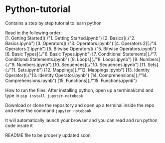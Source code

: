 # Python-tutorial
Contains a step by step tutorial to learn python


Read in the following order:  
[1. Getting Started](./"1. Getting Started.ipynb")
[2. Basics](./"2. Basics.ipynb")
[3. Operators](./"3. Operators.ipynb")
[4. Operators 2](./"4. Operators 2.ipynb")
[5. Bitwise Operators](./"5. Bitwise Operators.ipynb")
[6. Basic Types](./"6. Basic Types.ipynb")
[7. Conditional Statements](./"7. Conditional Statements.ipynb")
[8. Loops](./"8. Loops.ipynb")
[9. Numbers](./"9. Numbers.ipynb")
[10. Sequences](./"10. Sequences.ipynb")
[11. Sets](./"11. Sets.ipynb")
[12. Mappings](./"12. Mappings.ipynb")
[13. Identity Operator](./"13. Identity Operator.ipynb")
[14. Comprehensions](./"14. Comprehensions.ipynb")
[15. Functions](./"15. Functions.ipynb")



How to run the files.
After installing python, open up a terminal/cmd and type in
`pip install jupyter-notebook`

Download or clone the repository and open up a terminal inside the repo and enter the command
`jupyter notebook`

It will automatically launch your browser and you can read and run python code inside it


README file to be properly updated soon
